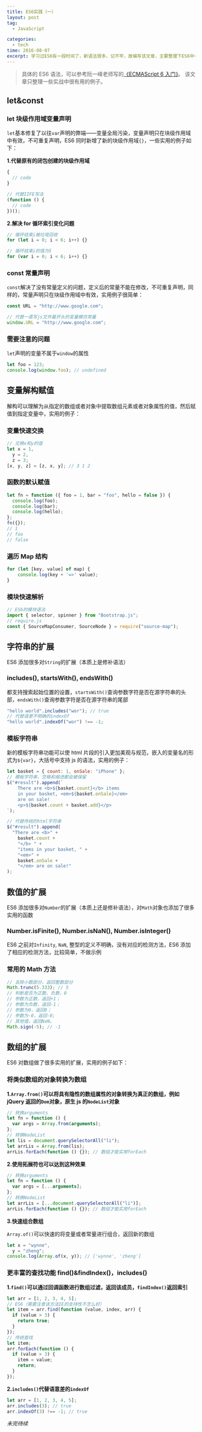 ```yaml
---
title: ES6实践（一）
layout: post
tag:
  - JavaScript

categories:
  - tech
time: 2016-08-07
excerpt: 学习过ES6有一段时间了，新语法很多，记不牢，故编写该文章，主要整理下ES6中一些实战中比较有用的例子。这是该系列的第一篇。
---
```


> 具体的 ES6 语法，可以参考阮一峰老师写的<a href="http://es6.ruanyifeng.com/">《ECMAScript 6 入门》</a>。
> 该文章只整理一些实战中很有用的例子。

## let&const

### let 块级作用域变量声明

`let`基本修复了以往`var`声明的弊端——变量全局污染，变量声明只在块级作用域中有效，不可重复声明，ES6 同时新增了新的块级作用域`{}`，一些实用的例子如下：

**1.代替原有的闭包创建的块级作用域**

```javascript
{
  // code
}

// 代替IIFE写法
(function () {
  // code
})();
```

**2.解决 for 循环索引变化问题**

```javascript
// 循环结束i被垃圾回收
for (let i = 0; i < 6; i++) {}

// 循环结束i的值为5
for (var i = 0; i < 6; i++) {}
```

### const 常量声明

`const`解决了没有常量定义的问题，定义后的常量不能在修改，不可重复声明，同样的，常量声明只在块级作用域中有效，实用例子很简单：

```javascript
const URL = "http://www.google.com";

// 代替一直写js文件最开头的变量模仿常量
window.URL = "http://www.google.com";
```

### 需要注意的问题

`let`声明的变量不属于`window`的属性

```javascript
let foo = 123;
console.log(window.foo); // undefined
```

## 变量解构赋值

解构可以理解为从指定的数组或者对象中提取数组元素或者对象属性的值，然后赋值到指定变量中，实用的例子：

### 变量快速交换

```javascript
// 交换x和y的值
let x = 1,
  y = 2,
  z = 3;
[x, y, z] = [z, x, y]; // 3 1 2
```

### 函数的默认赋值

```javascript
let fn = function ({ foo = 1, bar = "foo", hello = false }) {
  console.log(foo);
  console.log(bar);
  console.log(hello);
};
fn({});
// 1
// foo
// false
```

### 遍历 Map 结构

```javascript
for (let [key, value] of map) {
    console.log(key + '=>' value);
}
```

### 模块快速解析

```javascript
// ES6的模块语法
import { selector, spinner } from "Bootstrap.js";
// require.js
const { SourceMapConsumer, SourceNode } = require("source-map");
```

## 字符串的扩展

ES6 添加很多对`String`的扩展（本质上是修补语法）

### includes(), startsWith(), endsWith()

都支持搜索起始位置的设置，`startsWith()`查询参数字符是否在源字符串的头部，`endsWith()`查询参数字符是否在源字符串的尾部

```javascript
"hello world".includes("wor"); // true
// 代替语意不明确的indexOf
"hello world".indexOf("wor") !== -1;
```

### 模板字符串

新的模板字符串功能可以使 html 片段的引入更加美观与规范，嵌入的变量名的形式为`${var}`，大括号中支持 js 的语法，实用的例子：

```javascript
let basket = { count: 1, onSale: "iPhone" };
// 模板字符串，空格和缩进都会被保留
$("#result").append(`
    There are <b>${basket.count}</b> items
    in your basket, <em>${basket.onSale}</em>
    are on sale!
    <p>${basket.count + basket.add}</p>
`);

// 代替传统的html字符串
$("#result").append(
  "There are <b>" +
    basket.count +
    "</b> " +
    "items in your basket, " +
    "<em>" +
    basket.onSale +
    "</em> are on sale!"
);
```

## 数值的扩展

ES6 添加很多对`Number`的扩展（本质上还是修补语法），对`Math`对象也添加了很多实用的函数

### Number.isFinite(), Number.isNaN(), Number.isInteger()

ES6 之前对`Infinity`, `NaN`, 整型的定义不明确，没有对应的检测方法，ES6 添加了相应的检测方法，比较简单，不做示例

### 常用的 Math 方法

```javascript
// 去除小数部分，返回整数部分
Math.trunc(5.333); // 5
// 判断是否为正数，负数，0
// 参数为正数，返回+1；
// 参数为负数，返回-1；
// 参数为0，返回0；
// 参数为-0，返回-0;
// 其他值，返回NaN。
Math.sign(-5); // -1
```

## 数组的扩展

ES6 对数组做了很多实用的扩展，实用的例子如下：

### 将类似数组的对象转换为数组

**1.`Array.from()`可以将具有隐性的数组属性的对象转换为真正的数组，例如 jQuery 返回的`Dom`对象，原生 js 的`NodeList`对象**

```javascript
// 转换arguments
let fn = function () {
  var args = Array.from(arguments);
};
// 转换NodeList
let lis = document.querySelectorAll("li");
let arrLis = Array.from(lis);
arrLis.forEach(function () {}); // 数组才能实用forEach
```

**2.使用拓展符也可以达到这种效果**

```javascript
// 转换arguments
let fn = function () {
  var args = [...arguments];
};
// 转换NodeList
let arrLis = [...document.querySelectorAll("li")];
arrLis.forEach(function () {}); // 数组才能实用forEach
```

**3.快速组合数组**

`Array.of()`可以快速的将变量或者常量进行组合，返回新的数组

```javascript
let x = "wynne",
  y = "zheng";
console.log(Array.of(x, y)); // ['wynne', 'zheng']
```

### 更丰富的查找功能 find()&findIndex()，includes()

**1.`find()`可以通过回调函数进行数组过滤，返回该成员，`findIndex()`返回索引**

```javascript
let arr = [1, 2, 3, 4, 5];
// ES6（需要注意该方法IE的支持性不怎么好）
let item = arr.find(function (value, index, arr) {
  if (value > 3) {
    return true;
  }
});
// 传统查找
let item;
arr.forEach(function () {
  if (value > 3) {
    item = value;
    return;
  }
});
```

**2.`includes()`代替语意差的`indexOf`**

```javascript
let arr = [1, 2, 3, 4, 5];
arr.includes(3); // true
arr.indexOf(3) !== -1; // true
```

_未完待续_
